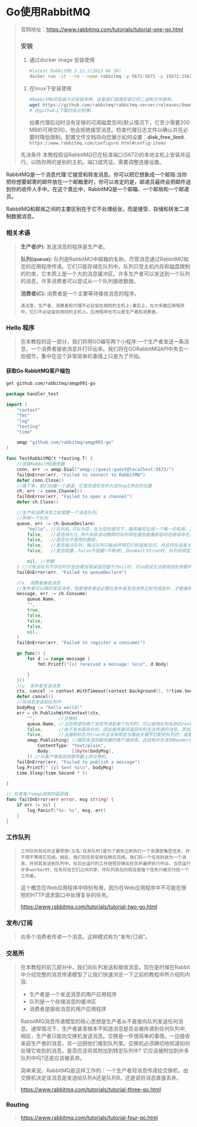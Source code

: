 # Go使用RabbitMQ

> 官网地址：https://www.rabbitmq.com/tutorials/tutorial-one-go.html
>
> ### 安装
>
> 1. 通过docker image 安装使用
>
>    ```bash
>    #latest RabbitMQ 3.12.1(2023 06 30)
>    docker run -it --rm --name rabbitmq -p 5672:5672 -p 15672:15672 rabbitmq:3.12-management
>    ```
> 2. 在linux下安装使用
>
>    ```bash
>    #RabbitMQ的安装方式有很多种，这里我们直接安装它的二进制文件使用。
>    wget https://github.com/rabbitmq/rabbitmq-server/releases/download/v3.12.1/rabbitmq-server-generic-unix-3.12.1.tar.xz
>    # 在github上下载的会比较慢。
>    ```
>
>    如果代理启动时没有足够的可用磁盘空间(默认情况下，它至少需要200 MB的可用空间)，他会拒绝接受消息。检查代理日志文件以确认并在必要时降低限制。配置文件文档将向您展示如何设置：**disk_free_limit**.  ``https://www.rabbitmq.com/configure.html#config-items``
>
> 先决条件
> 本教程假设RabbitMQ已在标准端口(5672)的本地主机上安装并运行。以防你用的是别的主机。端口或凭证。需要调整连接设置。

RabbitMQ是一个消息代理:它接受和转发消息。你可以把它想象成一个邮局:当你把你想要邮寄的邮件放在一个邮箱里时，你可以肯定的是，邮递员最终会把邮件送到你的收件人手中。在这个类比中，RabbitMQ是一个邮箱、一个邮局和一个邮递员。

RabbitMQ和邮局之间的主要区别在于它不处理纸张，而是接受、存储和转发二进制数据消息。

### 相关术语

> **生产者(P):** 发送消息的程序是生产者。
>
> **队列(queue):** 队列是RabbitMO中邮箱的名称。尽管消息通过RabbitMO和您的应用程序传递。它们只能存储在队列中。队列只受主机内存和磁盘限制的约束，它本质上是一个大的消息缓冲区。许多生产者可以发送到一个队列的消息，许多消费者可以尝试从一个队列接收数据。
>
> **消费者(C):** 消费者是一个主要等待接收消息的程序。
>
> ```
> 请注意，生产者、消费者和代理不必驻留在相同的主机上;事实上，在大多数应用程序中，它们不必驻留在相同的主机上。应用程序也可以是生产者和消费者。
> ```

### Hello 程序

> 在本教程的这一部分，我们将用GO编写两个小程序:一个生产者发送一条消息，一个消费者接收消息并打印出来。我们将在GORabbitMQAPI中失去一些细节，集中在这个非常简单的事情上只是为了开始。

#### 获取Go RabbitMQ客户端包

```bash
get github.com/rabbitmq/amqp091-go
```

```go
package handler_test

import (
	"context"
	"fmt"
	"log"
	"testing"
	"time"

	amqp "github.com/rabbitmq/amqp091-go"
)

func TestRabbitMQ(t *testing.T) {
	//连接RabbitMQ服务器
	conn, err := amqp.Dial("amqp://guest:guest@localhost:5672/")
	failOnError(err, "Failed to connect to RabbitMQ")
	defer conn.Close()
	//接下来，我们创建一个通道，它是完成任务的大部分apI所在的位置
	ch, err := conn.Channel()
	failOnError(err, "Failed to open a channel")
	defer ch.Close()

	//生产和消费消息之前需要一个消息队列。
	//声明一个队列
	queue, err := ch.QueueDeclare(
		"hello", //队列名,可以为空，在为空的情况下，服务器将生成一个唯一的名称，并将名称保存在返回的amqp.Queue结构体的name字段(即queue.Name)中。
		false,   //是否持久化,持久和非自动删除的队列将在服务器重新启动后继续存在，并在没有剩余的使用者或绑定时保留。服务器重新启动时，将在此队列中还原永久发布。这些队列只能绑定到持久的交换机。非持久队列和自动删除队列将不会在服务器重新启动时重新声明，并且将在最后一个使用者被取消或最后一个消费者的通道关闭后的短时间内由服务器删除。具有此生存期的队列也可以使用QueueDelete正常删除。这些持久队列只能绑定到非持久交换机。只要服务器正在运行，无论有多少使用者，非持久队列和非自动删除队列都将保持声明状态。此寿命对于消费者活动之间可能存在长延迟的临时拓扑非常有用。这些队列只能绑定到非持久交换机。
		false,   //是否在不使用时删除，
		false,   //是否独占队列，独占队列只能由声明它们的连接访问，并且将在连接关闭时删除。当试图声明、绑定、使用、清除或删除具有相同名称的队列时，其他连接上的通道将收到错误。
		false,   //是否阻塞，false不阻塞(不等待),当noWait为true时，队列将假定在服务器上声明。如果满足现有队列的条件或尝试从不同连接修改现有队列，则会出现通道异常。

		nil, //参数
	) //只有当队列不存在时才会创建当错误返回值不为nil时，可以假设无法使用这些参数声明队列，并且通道将关闭。
	failOnError(err, "Failed to queueDeclare")

	//x. 消费者接收消息
	//发布者可以随时发送消息，但是接收者这必要在发布者发送消息之前完成监听，才能接收到消息
	message, err := ch.Consume(
		queue.Name,
		"",
		true,
		false,
		false,
		false,
		nil,
	)
	failOnError(err, "Failed to register a consumer")

	go func() {
		for d := range message {
			fmt.Printf("[x] received a message: %s\n", d.Body)

		}
	}()
	//y. 发布者发送消息
	ctx, cancel := context.WithTimeout(context.Background(), 5*time.Second)
	defer cancel()
	//将消息发送到队列中
	bodyMsg := "hello world!"
	err = ch.PublishWithContext(ctx,
		"",         //交换机
		queue.Name, //当您希望将单个消息传递到单个队列时，可以使用队列名称的routingKey发布到默认交换机。
		false,      //由于发布是异步的，因此服务器将返回任何无法传递的消息。添加一个具有Channel.NotifyReturn的侦听器，以在调用带有强制参数或立即参数为true的发布时处理任何无法传递的消息。
		false,      //当强制标志为true并且没有绑定与路由关键字匹配的队列时，或者当立即标志为true且匹配队列上没有消费者准备好接受传递时，发布可能无法传递。
		amqp.Publishing{ //捕获发送到服务器的客户端消息。此结构中包含的Headers表之外的字段反映了内容框架中的基础字段。为了方便和高效，他们使用原生类型。
			ContentType: "text/plain",
			Body:        []byte(bodyMsg),
		}) //从客户端发送到服务器上的交换机。
	failOnError(err, "Failed to publish a message")
	log.Printf(" [y] Sent %s\n", bodyMsg)
	time.Sleep(time.Second * 5)

}

// 检查每个amqp调用的返回值
func failOnError(err error, msg string) {
	if err != nil {
		log.Panicf("%s: %s", msg, err)
	}
}

```

### 工作队列

>     工作队列背后的主要思想(又名:任务队列)是为了避免立即执行一个资源密集型任务，并不得不等待它完成。相反，我们将任务安排在稍后完成。我们将一个任务封装为一个消息，并将其发送到队列中。在后台运行的工作进程将弹出任务并最终执行作业。当您运行许多worker时，任务将在它们之间共享。作队列背后的假设是每个任务只被交付给一个工作者。
> 	这个概念在Web应用程序中特别有用，因为在Web应用程序中不可能在很短的HTTP请求窗口中处理复杂的任务。
>
> https://www.rabbitmq.com/tutorials/tutorial-two-go.html

### 发布/订阅

> 向多个消费者传递一个消息。这种模式称为“发布/订阅”。

### 交易所

> 在本教程的前几部分中，我们向队列发送和接收消息。现在是时候在Rabbit中介绍完整的消息传递模型了让我们快速浏览一下之前的教程中所介绍的内容:
>
> * 生产者是一个发送消息的用户应用程序
> * 队列是一个存储消息的缓冲区
> * 消费者是接收消息的用户应用程序
>
> RabbitMQ消息传递模型的核心思想是生产者从不直接向队列发送任何消息。通常情况下，生产者甚至根本不知道消息是否会被传递到任何队列中,相反，生产者只能向交换机发送消息。交换是一件很简单的事情。一边接收来自生产者的消息，另一边把他们推到队列里。交换机必须确切地知道如何处理它收到的消息。是否应该将其附加到特定队列中? 它应该被附加到许多队列中吗?还是应该被丢弃。
>
> 简单来说，RabbitMQ是这样工作的：一个生产者将消息传递给交换机，由交换机决定该消息是发送给队列A还是队列B，还是说将消息直接丢弃。
>
> https://www.rabbitmq.com/tutorials/tutorial-three-go.html

### Routing

>
>
> https://www.rabbitmq.com/tutorials/tutorial-four-go.html
